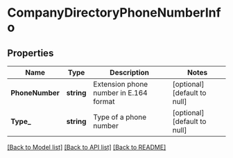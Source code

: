 # CompanyDirectoryPhoneNumberInfo

## Properties
Name | Type | Description | Notes
------------ | ------------- | ------------- | -------------
**PhoneNumber** | **string** | Extension phone number in E.164 format | [optional] [default to null]
**Type_** | **string** | Type of a phone number | [optional] [default to null]

[[Back to Model list]](../README.md#documentation-for-models) [[Back to API list]](../README.md#documentation-for-api-endpoints) [[Back to README]](../README.md)


